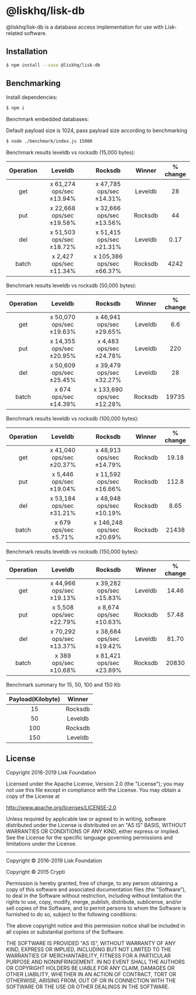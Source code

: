 # @liskhq/lisk-db

@liskhq/lisk-db is a database access implementation for use with Lisk-related software.

## Installation

```sh
$ npm install --save @liskhq/lisk-db
```

## Benchmarking

Install dependencies:

```sh
$ npm i
```

Benchmark embedded databases:

Default payload size is 1024, pass payload size according to benchmarking

```sh
$ node ./benchmark/index.js 15000
```

Benchmark results leveldb vs rocksdb (15,000 bytes):

| Operation |         Leveldb          |          Rocksdb          | Winner  | % change |
| :-------: | :----------------------: | :-----------------------: | :-----: | :------: |
|    get    | x 61,274 ops/sec ±13.94% | x 47,785 ops/sec ±14.31%  | Leveldb |    28    |
|    put    | x 22,668 ops/sec ±19.58% | x 32,666 ops/sec ±13.56%  | Rocksdb |    44    |
|    del    | x 51,503 ops/sec ±18.72% | x 51,415 ops/sec ±21.31%  | Leveldb |   0.17   |
|   batch   | x 2,427 ops/sec ±11.34%  | x 105,386 ops/sec ±66.37% | Rocksdb |   4242   |

Benchmark results leveldb vs rocksdb (50,000 bytes):

| Operation |         Leveldb          |          Rocksdb          | Winner  | % change |
| :-------: | :----------------------: | :-----------------------: | :-----: | :------: |
|    get    | x 50,070 ops/sec ±19.63% | x 46,941 ops/sec ±29.65%  | Leveldb |   6.6    |
|    put    | x 14,355 ops/sec ±20.95% |  x 4,483 ops/sec ±24.78%  | Leveldb |   220    |
|    del    | x 50,609 ops/sec ±25.45% | x 39,479 ops/sec ±32.27%  | Leveldb |    28    |
|   batch   |  x 674 ops/sec ±14.39%   | x 133,690 ops/sec ±12.28% | Rocksdb |  19735   |

Benchmark results leveldb vs rocksdb (100,000 bytes):

| Operation |         Leveldb          |          Rocksdb          | Winner  | % change |
| :-------: | :----------------------: | :-----------------------: | :-----: | :------: |
|    get    | x 41,040 ops/sec ±20.37% | x 48,913 ops/sec ±14.79%  | Rocksdb |  19.18   |
|    put    | x 5,446 ops/sec ±19.04%  | x 11,592 ops/sec ±16.66%  | Rocksdb |  112.8   |
|    del    | x 53,184 ops/sec ±31.21% | x 48,948 ops/sec ±10.19%  | Rocksdb |   8.65   |
|   batch   |   x 679 ops/sec ±5.71%   | x 146,248 ops/sec ±20.69% | Rocksdb |  21438   |

Benchmark results leveldb vs rocksdb (150,000 bytes):

| Operation |         Leveldb          |         Rocksdb          | Winner  | % change |
| :-------: | :----------------------: | :----------------------: | :-----: | :------: |
|    get    | x 44,966 ops/sec ±19.13% | x 39,282 ops/sec ±15.83% | Leveldb |  14.46   |
|    put    | x 5,508 ops/sec ±22.79%  | x 8,674 ops/sec ±10.63%  | Rocksdb |  57.48   |
|    del    | x 70,292 ops/sec ±13.37% | x 38,684 ops/sec ±19.42% | Leveldb |  81.70   |
|   batch   |  x 389 ops/sec ±10.68%   | x 81,421 ops/sec ±23.89% | Rocksdb |  20830   |

Benchmark summary for 15, 50, 100 and 150 Kb

| Payload(Kilobyte) | Winner  |
| :---------------: | :-----: |
|        15         | Rocksdb |
|        50         | Leveldb |
|        100        | Rocksdb |
|        150        | Leveldb |

## License

Copyright 2016-2019 Lisk Foundation

Licensed under the Apache License, Version 2.0 (the "License");
you may not use this file except in compliance with the License.
You may obtain a copy of the License at

http://www.apache.org/licenses/LICENSE-2.0

Unless required by applicable law or agreed to in writing, software
distributed under the License is distributed on an "AS IS" BASIS,
WITHOUT WARRANTIES OR CONDITIONS OF ANY KIND, either express or implied.
See the License for the specific language governing permissions and
limitations under the License.

---

Copyright © 2016-2019 Lisk Foundation

Copyright © 2015 Crypti

Permission is hereby granted, free of charge, to any person obtaining a copy of this software and associated documentation files (the "Software"), to deal in the Software without restriction, including without limitation the rights to use, copy, modify, merge, publish, distribute, sublicense, and/or sell copies of the Software, and to permit persons to whom the Software is furnished to do so, subject to the following conditions:

The above copyright notice and this permission notice shall be included in all copies or substantial portions of the Software.

THE SOFTWARE IS PROVIDED "AS IS", WITHOUT WARRANTY OF ANY KIND, EXPRESS OR IMPLIED, INCLUDING BUT NOT LIMITED TO THE WARRANTIES OF MERCHANTABILITY, FITNESS FOR A PARTICULAR PURPOSE AND NONINFRINGEMENT. IN NO EVENT SHALL THE AUTHORS OR COPYRIGHT HOLDERS BE LIABLE FOR ANY CLAIM, DAMAGES OR OTHER LIABILITY, WHETHER IN AN ACTION OF CONTRACT, TORT OR OTHERWISE, ARISING FROM, OUT OF OR IN CONNECTION WITH THE SOFTWARE OR THE USE OR OTHER DEALINGS IN THE SOFTWARE.

[lisk core github]: https://github.com/LiskHQ/lisk
[lisk documentation site]: https://lisk.io/documentation/lisk-elements
